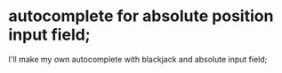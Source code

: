 # autocomplete for absolute position input field;
I'll make my own autocomplete with blackjack and absolute input field;